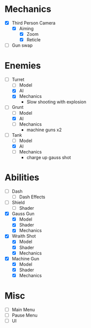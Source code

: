 
# Mechanics
 - [x] Third Person Camera
	 - [x] Aiming
		 - [x] Zoom
		 - [x] Reticle
 - [ ] Gun swap

# Enemies
- [ ] Turret
	- [ ] Model
	- [x] AI
	- [x] Mechanics
		- Slow shooting with explosion
- [ ] Grunt
	- [ ] Model
	- [x] AI
	- [ ] Mechanics
		- machine guns x2
- [ ] Tank
	- [ ] Model
	- [x] AI
	- [ ] Mechanics
		- charge up gauss shot

# Abilities
- [ ] Dash
	- [ ] Dash Effects
- [ ] Shield
	- [ ] Shader
- [x] Gauss Gun
	- [x] Model
	- [x] Shader
	- [x] Mechanics
- [x] Wraith Shot
	- [x] Model
	- [x] Shader
	- [x] Mechanics
- [x] Machine Gun
	- [x] Model
	- [x] Shader
	- [x] Mechanics

# Misc
- [ ] Main Menu
- [ ] Pause Menu
- [ ] UI